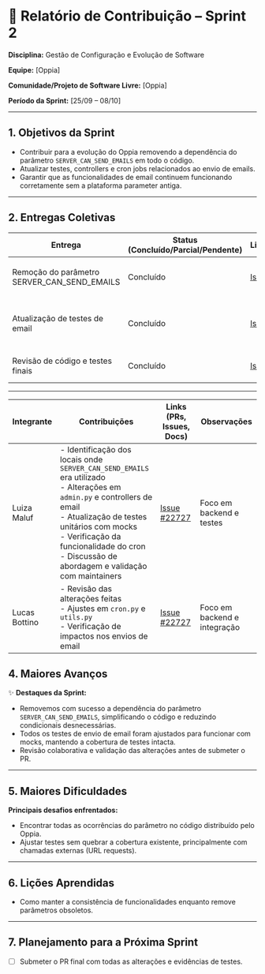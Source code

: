 # 📝 Relatório de Contribuição – Sprint 2

**Disciplina:** Gestão de Configuração e Evolução de Software

**Equipe:** \[Oppia]

**Comunidade/Projeto de Software Livre:** \[Oppia]

**Período da Sprint:** \[25/09 – 08/10]

---

## 1. Objetivos da Sprint


- Contribuir para a evolução do Oppia removendo a dependência do parâmetro `SERVER_CAN_SEND_EMAILS` em todo o código.
- Atualizar testes, controllers e cron jobs relacionados ao envio de emails.
- Garantir que as funcionalidades de email continuem funcionando corretamente sem a plataforma parameter antiga.


---

## 2. Entregas Coletivas

| Entrega                     | Status (Concluído/Parcial/Pendente) | Link/Referência                                             | Observações           |
| --------------------------- | ----------------------------------- | ----------------------------------------------------------- | --------------------- |
| Remoção do parâmetro SERVER_CAN_SEND_EMAILS | Concluído | [Issue #22727](https://github.com/oppia/oppia/issues/22727) | Alterações em `admin.py`, `cron.py` e `utils.py` |
| Atualização de testes de email | Concluído | [Issue #22727](https://github.com/oppia/oppia/issues/22727) | Mock de requests implementado para testes de email |
| Revisão de código e testes finais | Concluído | [Issue #22727](https://github.com/oppia/oppia/issues/22727)| Testes manuais e unitários OK |

---

| Integrante    | Contribuições                                                                         | Links (PRs, Issues, Docs)                   | Observações          |
| ------------- | ------------------------------------------------------------------------------------- | ------------------------------------------- | -------------------- |
| Luiza Maluf   | - Identificação dos locais onde `SERVER_CAN_SEND_EMAILS` era utilizado<br>- Alterações em `admin.py` e controllers de email<br>- Atualização de testes unitários com mocks<br>- Verificação da funcionalidade do cron<br>- Discussão de abordagem e validação com maintainers| [Issue #22727](https://github.com/oppia/oppia/issues/22727) | Foco em backend e testes |
| Lucas Bottino | - Revisão das alterações feitas<br>- Ajustes em `cron.py` e `utils.py`<br>- Verificação de impactos nos envios de email |[Issue #22727](https://github.com/oppia/oppia/issues/22727) | Foco em backend e integração |


## 4. Maiores Avanços

✨ **Destaques da Sprint:**

- Removemos com sucesso a dependência do parâmetro `SERVER_CAN_SEND_EMAILS`, simplificando o código e reduzindo condicionais desnecessárias.  
- Todos os testes de envio de email foram ajustados para funcionar com mocks, mantendo a cobertura de testes intacta.  
- Revisão colaborativa e validação das alterações antes de submeter o PR.  


---

## 5. Maiores Dificuldades

**Principais desafios enfrentados:**

- Encontrar todas as ocorrências do parâmetro no código distribuído pelo Oppia.  
- Ajustar testes sem quebrar a cobertura existente, principalmente com chamadas externas (URL requests).  

---

## 6. Lições Aprendidas

- Como manter a consistência de funcionalidades enquanto remove parâmetros obsoletos.  


---

## 7. Planejamento para a Próxima Sprint

- [ ] Submeter o PR final com todas as alterações e evidências de testes.  
